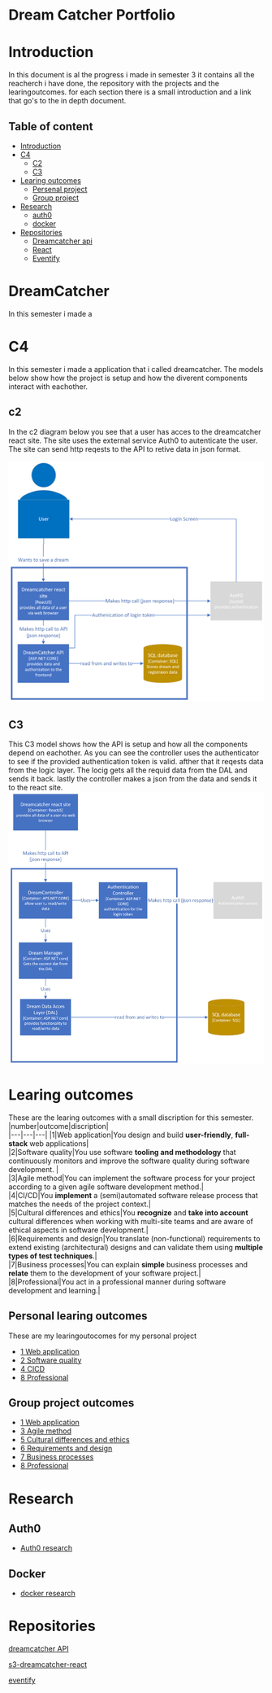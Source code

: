 
# Dream Catcher Portfolio
# Introduction
In this document is al the progress i made in semester 3 it contains all the reacherch i have done, the repository with the projects and the learingoutcomes. for each section there is a small introduction and a link that go's to the in depth document.

## Table of content
- [Introduction](#introduction)
- [C4](#c4)
	- [C2](#c2)
	- [C3](#c3)
- [Learing outcomes](#learing-outcomes)
	- [Persenal project](#personal-learing-outcomes)
	- [Group project](#group-project-outcomes)
- [Research](#research)
	- [auth0](#auth0)
	- [docker](#docker)
- [Repositories](#repositories)
	- [Dreamcatcher api](#repositories)
	- [React](#repositories)
	- [Eventify](#repositories)

# DreamCatcher
In this semester i made a 

# C4
In this semester i made a application that i called dreamcatcher. The models below show how the project is setup and how the diverent components interact with eachother.

## c2
In the c2 diagram below you see that a user has acces to the dreamcatcher react site. The site uses the external service Auth0 to autenticate the user. The site can send http reqests to the API to retive data in json format.

![C2 model](https://github.com/TjerkZ/S3-Dreamcatcher/blob/7d72e6135eed8d9864bb8c081bea2c1d2d5b754e/assets/C2.png)


## C3
This C3 model shows how the API is setup and how all the components depend on eachother. As you can see the controller uses the authenticator to see if the provided authentication token is valid. afther that it reqests data from the logic layer. The locig gets all the requid data from the DAL and sends it back. lastly the controller makes a json from the data and sends it to the react site.
![C3 model](https://github.com/TjerkZ/S3-Dreamcatcher/blob/9206bc2a88d0cbde1c16a488093df0c97034036a/assets/C3.png)

# Learing outcomes
These are the learing outcomes with a small discription for this semester. 
|number|outcome|discription|    
|---|---|---|
|1|Web application|You design and build **user-friendly**, **full-stack** web applications|      
|2|Software quality|You use software **tooling and methodology** that continuously monitors and improve the software quality during software development.   |   
|3|Agile method|You can implement the software process for your project according to a given agile software development method.|   
|4|CI/CD|You **implement** a (semi)automated software release process that matches the needs of the project context.|   
|5|Cultural differences and ethics|You **recognize** and **take into account** cultural differences when working with multi-site teams and are aware of ethical aspects in software development.|   
|6|Requirements and design|You translate (non-functional) requirements to extend existing (architectural) designs and can validate them using **multiple types of test techniques**.|   
|7|Business processes|You can explain **simple** business processes and **relate** them to the development of your software project.|   
|8|Professional|You act in a professional manner during software development and learning.|   


## Personal learing outcomes
These are my learingoutocomes for my personal project
- [1 Web application](https://github.com/TjerkZ/S3-Dreamcatcher/blob/main/Learing%20outcomes/1%20Web%20application.md)
- [2 Software quality](https://github.com/TjerkZ/S3-Dreamcatcher/blob/main/Learing%20outcomes/2%20Software%20quality.md)
- [4 CICD](https://github.com/TjerkZ/S3-Dreamcatcher/blob/main/Learing%20outcomes/4%20CICD.md)
- [8 Professional](https://github.com/TjerkZ/S3-Dreamcatcher/blob/main/Learing%20outcomes/8%20Professional.md)

## Group project outcomes
- [1 Web application](https://github.com/TjerkZ/S3-Dreamcatcher/blob/09a8772e60d5c040f4d7884de39341a8fd3e6254/Learing%20outcomes/1%20Web%20application.md)
- [3 Agile method](https://github.com/TjerkZ/S3-Dreamcatcher/blob/main/Learing%20outcomes/3%20Agile%20method.md)
- [5 Cultural differences and ethics](https://github.com/TjerkZ/S3-Dreamcatcher/blob/main/Learing%20outcomes/5%20Cultural%20differences%20and%20ethics.md)
- [6 Requirements and design](https://github.com/TjerkZ/S3-Dreamcatcher/blob/main/Learing%20outcomes/6%20Requirements%20and%20Design.md)
- [7 Business processes](https://github.com/TjerkZ/S3-Dreamcatcher/blob/main/Learing%20outcomes/7%20Business%20processes.md)
- [8 Professional](https://github.com/TjerkZ/S3-Dreamcatcher/blob/main/Learing%20outcomes/8%20Professional.md)

# Research
## Auth0
- [Auth0 research]()
## Docker
- [docker research]()

# Repositories
[dreamcatcher API]()

[s3-dreamcatcher-react]()

[eventify]()
